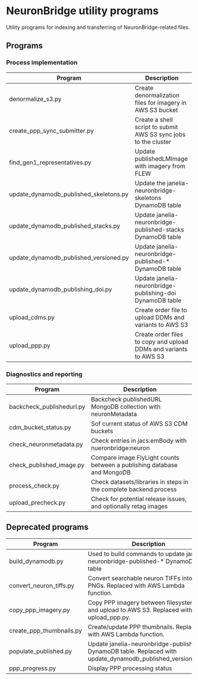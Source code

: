 # NeuronBridge utility programs

Utility programs for indexing and transferring of NeuronBridge-related files. 

## Programs

### Process implementation

| Program | Description |
| ------- | ----------- |
| denormalize_s3.py | Create denormalization files for imagery in AWS S3 bucket |
| create_ppp_sync_submitter.py | Create a shell script to submit AWS S3 sync jobs to the cluster |
| find_gen1_representatives.py | Update publishedLMImage with imagery from FLEW |
| update_dynamodb_published_skeletons.py | Update the janelia-neuronbridge-skeletons DynamoDB table |
| update_dynamodb_published_stacks.py | Update janelia-neuronbridge-published-stacks DynamoDB table |
| update_dynamodb_published_versioned.py | Update janelia-neuronbridge-published-* DynamoDB table |
| update_dynamodb_publishing_doi.py | Update janelia-neuronbridge-publishing-doi DynamoDB table |
| upload_cdms.py | Create order file to upload DDMs and variants to AWS S3 |
| upload_ppp.py | Create order files to copy and upload DDMs and variants to AWS S3 |

### Diagnostics and reporting
| Program | Description |
| ------- | ----------- |
| backcheck_publishedurl.py | Backcheck publishedURL MongoDB collection with neuronMetadata |
| cdm_bucket_status.py | Sof current status of AWS S3 CDM buckets |
| check_neuronmetadata.py | Check entries in jacs:emBody with nueronbridge:neuron |
| check_published_image.py | Compare image FlyLight counts between a publishing database and MongoDB |
| process_check.py | Check datasets/libraries in steps in the complete backend process |
| upload_precheck.py | Check for potential release issues, and optionally retag images |

## Deprecated programs

| Program | Description |
| ------- | ----------- |
| build_dynamodb.py | Used to build commands to update janelia-neuronbridge-published-* DynamoDB table |
| convert_neuron_tiffs.py | Convert searchable neuron TIFFs into PNGs. Replaced with AWS Lambda function. |
| copy_ppp_imagery.py | Copy PPP imagery between filesystems and upload to AWS S3. Replaced with upload_ppp.py. |
| create_ppp_thumbnails.py | Create/update PPP thumbnails. Replaced with AWS Lambda function. |
| populate_published.py | Update janelia-neuronbridge-published-* DynamoDB table. Replaced with update_dynamodb_published_versioned.py. |
| ppp_progress.py | Display PPP processing status |
